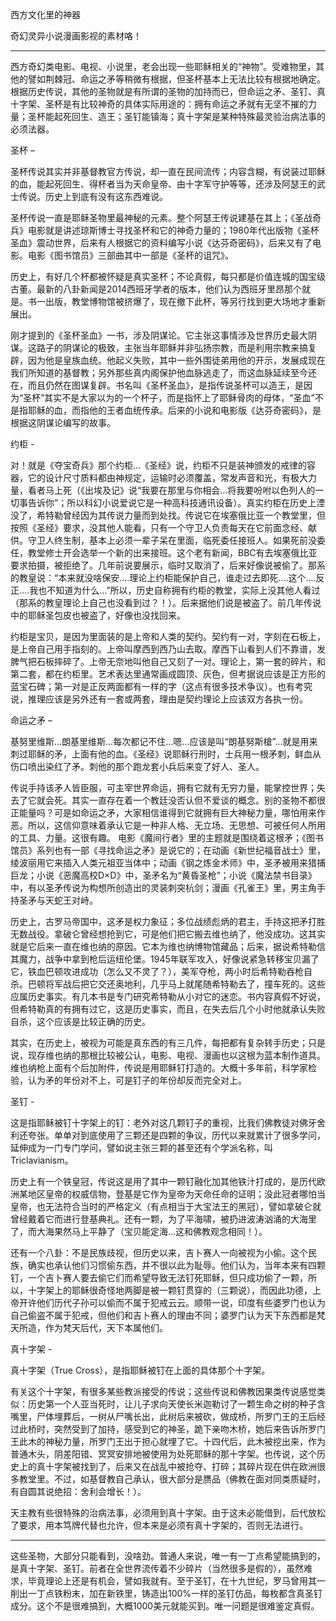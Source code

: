 西方文化里的神器

奇幻灵异小说漫画影视的素材咯！

--------------

西方奇幻类电影、电视、小说里，老会出现一些耶稣相关的“神物”。受难物里，其他的譬如荆棘冠、命运之矛等稍微有根据，但圣杯基本上无法比较有根据地确定。根据历史传说，其他的圣物就是有所谓的圣物的加持而已，但命运之矛、圣钉、真十字架、圣杯是有比较神奇的具体实际用途的：拥有命运之矛就有无坚不摧的力量；圣杯能起死回生、造王；圣钉能镇海；真十字架是某种特殊最灵验治病法事的必须法器。

圣杯 –

圣杯传说其实并非基督教官方传说，却一直在民间流传；内容含糊，有说装过耶稣的血，能起死回生、得杯者当为天命皇帝、由十字军守护等等，还涉及阿瑟王的武士传说。历史上到底有没有这东西难说。

圣杯传说一直是耶稣圣物里最神秘的元素。整个阿瑟王传说建基在其上；《圣战奇兵》电影就是讲述琼斯博士寻找圣杯和它的神奇力量的；1980年代出版物《圣杯圣血》震动世界，后来有人根据它的资料编写小说《达芬奇密码》，后来又有了电影。电影《图书馆员》三部曲其中一部是《圣杯的诅咒》。

历史上，有好几个杯都被怀疑是真实圣杯；不论真假，每只都是价值连城的国宝级古董。最新的八卦新闻是2014西班牙学者的版本，他们认为西班牙里昂那个就是。书一出版，教堂博物馆被挤爆了，现在撤下此杯，等另行找到更大场地才重新展出。

刚才提到的《圣杯圣血》一书，涉及阴谋论。它主张这事情涉及世界历史最大阴谋。这路子的阴谋论的极致，主张当年耶稣并非弘扬宗教，而是利用宗教来搞复辟，因为他是皇族血统。他起义失败，其中一些外围徒弟用他的开示，发展成现在我们所知道的基督教；另外那些真内阁保护他血脉逃走了，而这血脉延续至今还在，而且仍然在图谋复辟。书名叫《圣杯圣血》，是指传说圣杯可以造王，是因为“圣杯”其实不是大家以为的一个杯子，而是指怀上了耶稣骨肉的母体，“圣血”不是指耶稣的血，而指他的王者血统传承。后来的小说和电影版《达芬奇密码》，是根据这阴谋论编写的故事。

约柜 -

对！就是《夺宝奇兵》那个约柜...《圣经》说，约柜不只是装神颁发的戒律的容器，它的设计尺寸质料都由神规定，运输时必须覆盖，常发声音和光，有极大力量，看者马上死（《出埃及记》说“我要在那里与你相会…将我要吩咐以色列人的一切事告诉你”；所以科幻小说爱说它是一种高科技通讯设备）。真实约柜在历史上湮没了，希特勒曾经因为其传说力量而到处找。传说它在埃塞俄比亚一个教堂里，但按照《圣经》要求，没其他人能看，只有一个守卫人负责每天在它前面念经、献供。守卫人终生制，基本上必须一辈子呆在里面，临死委任接班人。如果死前没委任，教堂修士开会选举一个新的出来接班。这个老有新闻，BBC有去埃塞俄比亚要求拍摄，被拒绝了。几年前说要展示，临时又取消了，后来好像说被偷了。那系的教皇说：“本来就没啥保安....理论上约柜能保护自己，谁走过去即死....这个....反正....我也不知道为什么...”所以，历史自称拥有约柜的教堂，实际上没其他人看过（那系的教皇理论上自己也没看到过？！）。后来据他们说是被盗了。前几年传说中的耶稣圣包皮也被盗了，好像也没找回来。

约柜是宝贝，是因为里面装的是上帝和人类的契约。契约有一对，字刻在石板上，是上帝自己用手指刻的。上帝叫摩西到西乃山去取。摩西下山看到人们不靠谱，发脾气把石板摔碎了。上帝无奈地叫他自己又刻了一对。理论上，第一套的碎片，和第二套，都在约柜里。艺术表达里通常画成圆顶、灰色，但考据说应该是正方形的蓝宝石碑；第一对是正反两面都有一样的字（这点有很多技术争议）。也有考究说，推理应该是另外还有一套或两套，理由是契约理论上应该双方各执一份。

命运之矛 –

基努里维斯…朗基里维斯…每次都记不住…嗯…应该是叫“朗基努斯槍”…就是用来刺过耶稣的矛，上面有他的血。《圣经》说耶稣行刑时，士兵用一根矛刺，鲜血从伤口喷出染红了矛。刺他的那个跑龙套小兵后来变了好人、圣人。

传说手持该矛人皆臣服，可主宰世界命运，拥有它就有无穷力量，能掌控世界；失去了它就会死。其实一直存在着一个教廷没否认但不爱谈的概念。别的圣物不都很正能量吗？可是如命运之矛，大家相信谁得到它就拥有巨大神秘力量，哪怕用来作恶。所以，这信仰意味着承认它是一种非人格、无立场、无思想、可被任何人所用的工具、力量。这很有趣。
电影《魔间行者》里的主题就是围绕着这根矛；《图书馆员》系列也有一部《寻找命运之矛》是说它的；在动画《新世纪福音战士》里，绫波丽用它来插入人类元祖亚当体中；动画《钢之炼金术师》中，圣矛被用来猎捕巨龙；小说《恶魔高校D×D》中，圣矛名为“黄昏圣枪”；小说《魔法禁书目录》中，有以圣矛传说为构想所创造出的灵装刺突杭剑；漫画《孔雀王》里，男主角手持圣矛与天蛇王对峙。

历史上，古罗马帝国中，这矛是权力象征；多位战绩彪炳的君主，手持这把矛打胜无数战役。拿破仑曾经想抢到它，可是他们把它搬去维也纳了，他没成功。这其实就是它后来一直在维也纳的原因。它本为维也纳博物馆藏品；后来，据说希特勒信其魔力，战争中拿到枪后运纽伦堡。1945年联军攻入，好像说紧急转移宝贝漏了它，铁血巴顿攻进成功（怎么又不灵了？），美军夺枪，两小时后希特勒吞枪自杀。巴顿将军战后把它交还奥地利，几乎马上就尾随希特勒去了，撞车死的。这些应属历史事实。有几本书是专门研究希特勒从小对它的迷恋。书内容真假不好说，但希特勒真的有拥有过它，这是历史事实，而且，在失去后几个小时他就承认失败自杀，这个应该是比较正确的历史。

其实，在历史上，被视为可能是真东西的有三几件，每把都有复杂转手历史；只是说，现存维也纳的那根比较被公认，电影、电视、漫画也以这根为蓝本制作道具。维也纳枪上面有个后加附件，传说是用耶稣钉打造的。大概十多年前，科学家检验，认为矛的年份对不上，可是钉子的年份却反而完全对上。

圣钉 -

这是指耶稣被钉十字架上的钉：老外对这几颗钉子的重视，比我们佛教徒对佛牙舍利还夸张。单单对到底使用了三颗还是四颗的争议，历代以来就累计了很多学问，延伸成为一门专门学问，譬如说主张三颗的甚至还有个学派名称，叫Triclavianism。

历史上有一个铁皇冠，传说这是用了其中一颗钉融化加其他铁汁打成的，是历代欧洲某地区皇帝的权威信物，登基是它作为皇帝为天命任命的证明；没此冠者哪怕当皇帝，也无法符合当时的严格定义（有点相当于大宝法王的黑冠），譬如拿破仑就曾经戴着它而进行登基典礼。还有一颗，为了平海啸，被扔进波涛汹涌的大海里了，而大海果然马上平静了（宝贝能定海…这和佛教观念相同！）。

还有一个八卦：不是民族歧视，但历史以来，吉卜赛人一向被视为小偷。这个民族，确实也承认他们习惯偷东西，并不很以此为耻辱。他们认为，当年本来有四颗钉，一个吉卜赛人要去偷它们而希望导致无法钉死耶稣，但只成功偷了一颗，所以，十字架上的耶稣很奇怪地两脚是被一颗钉贯穿的（三颗说），而因此功德，上帝开许他们历代子孙可以偷而不属于犯戒云云。顺带一说，印度有些婆罗门也认为自己偷盗不属于犯戒，但他们和吉卜赛人的理由不同；婆罗门认为天下东西都是梵天所造，作为梵天后代，天下本属他们。

真十字架 -

真十字架（True Cross），是指耶稣被钉在上面的具体那个十字架。

有关这个十字架，有很多某些教派接受的传说；这些传说和佛教因果类传说感觉类似：历史第一个人亚当死时，让儿子求向天使长米迦勒讨了一颗生命之树的种子含嘴里，尸体埋葬后，一树从尸嘴长出，此树后来被砍，做成桥，所罗门王的王后经过此桥时，突然受到了加持，感受到它的神圣，跪下亲吻木桥，她后来告诉所罗门王此木的神秘力量，所罗门王出于担心就埋了它。十四代后，此木被挖出来，作为普通木头，阴差阳错、冥冥安排地被使用为处死耶稣的那十字架。也传说，这个历史上的真十字架被找到了，后来又在战乱中被抢夺、打碎；其碎片现在供在欧洲很多教堂里。不过，如基督教自己承认，很大部分是赝品（佛教在面对同类质疑时，有自圆其说绝招：舍利会增长！）。

天主教有些很特殊的治病法事，必须用到真十字架。由于这未必能借到，后代放松了要求，用本笃牌代替也允许，但本来是必须有真十字架的，否则无法进行。

-----------------

这些圣物，大部分只能看到，没啥劲。普通人来说，唯一有一丁点希望能搞到的，是真十字架、圣钉。前者在全世界流传着不少碎片（当然很多是假的），虽然难求，毕竟理论上还是有机会，譬如我就有。至于圣钉，在十九世纪，罗马曾用其一削出一丁点铁粉末，加在新铁里，铸造出100%一样的圣钉仿品，每枚都含真圣钉成分。这个不是很难搞到，大概1000美元就能买到。唯一问题是很难鉴定真假。
